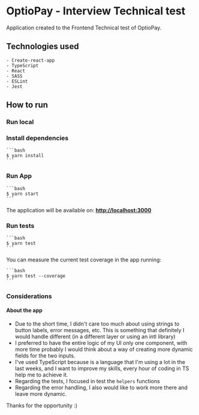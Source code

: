 # OptioPay - Interview Technical test

Application created to the Frontend Technical test of OptioPay.

## Technologies used

    - Create-react-app
    - TypeScript
    - React
    - SASS
    - ESLint
    - Jest

## How to run

### Run local

### Install dependencies

    ```bash
    $ yarn install
    ```

### Run App

    ```bash
    $ yarn start
    ```

The application will be available on: **[http://localhost:3000](http://localhost:3000)**

### Run tests

    ```bash
    $ yarn test
    ```

You can measure the current test coverage in the app running:

    ```bash
    $ yarn test --coverage
    ```

### Considerations

#### About the app

- Due to the short time, I didn't care too much about using strings to button labels, error
  messages, etc. This is something that definitely I would handle different (in a different layer or
  using an intl library)
- I preferred to have the entire logic of my UI only one component, with more time probably I would
  think about a way of creating more dynamic fields for the two inputs.
- I've used TypeScript because is a language that I'm using a lot in the last weeks, and I want to
  improve my skills, every hour of coding in TS help me to achieve it.
- Regarding the tests, I focused in test the `helpers` functions
- Regarding the error handling, I also would like to work more there and leave more dynamic.

Thanks for the opportunity :)
